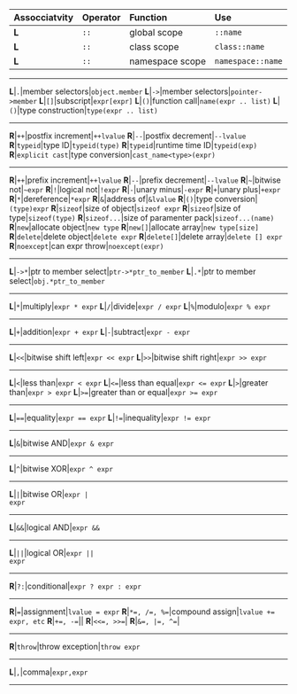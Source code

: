 Assocciatvity|Operator|Function|Use
:--|:--|:--|:--|
**L**|`::`|global scope|`::name`
**L**|`::`|class scope|`class::name`
**L**|`::`|namespace scope|`namespace::name`
*************************************************************
**L**|`.`|member selectors|`object.member`
**L**|`->`|member selectors|`pointer->member`
**L**|`[]`|subscript|`expr[expr]`
**L**|`()`|function call|`name(expr .. list)`
**L**|`()`|type construction|`type(expr .. list)`
*************************************************************
**R**|`++`|postfix increment|`++lvalue`
**R**|`--`|postfix decrement|`--lvalue`
**R**|`typeid`|type ID|`typeid(type)`
**R**|`typeid`|runtime time ID|`typeid(exp)`
**R**|`explicit cast`|type conversion|`cast_name<type>(expr)`
************************************************************
**R**|`++`|prefix increment|`++lvalue`
**R**|`--`|prefix decrement|`--lvalue`
**R**|`~`|bitwise not|`~expr`
**R**|`!`|logical not|`!expr`
**R**|`-`|unary minus|`-expr`
**R**|`+`|unary plus|`+expr`
**R**|`*`|dereference|`*expr`
**R**|`&`|address of|`&lvalue`
**R**|`()`|type conversion|`(type)expr`
**R**|`sizeof`|size of object|`sizeof expr`
**R**|`sizeof`|size of type|`sizeof(type)`
**R**|`sizeof...`|size of paramenter pack|`sizeof...(name)`
**R**|`new`|allocate object|`new type`
**R**|`new[]`|allocate array|`new type[size]`
**R**|`delete`|delete object|`delete expr`
**R**|`delete[]`|delete array|`delete [] expr`
**R**|`noexcept`|can expr throw|`noexcept(expr)`
*************************************************************
**L**|`->*`|ptr to member select|`ptr->*ptr_to_member`
**L**|`.*`|ptr to member select|`obj.*ptr_to_member`
*************************************************************
**L**|`*`|multiply|`expr * expr`
**L**|`/`|divide|`expr / expr`
**L**|`%`|modulo|`expr % expr`
*************************************************************
**L**|`+`|addition|`expr + expr`
**L**|`-`|subtract|`expr - expr`
*************************************************************
**L**|`<<`|bitwise shift left|`expr << expr`
**L**|`>>`|bitwise shift right|`expr >> expr`
*************************************************************
**L**|`<`|less than|`expr < expr`
**L**|`<=`|less than equal|`expr <= expr`
**L**|`>`|greater than|`expr > expr`
**L**|`>=`|greater than or equal|`expr >= expr`
*************************************************************
**L**|`==`|equality|`expr == expr`
**L**|`!=`|inequality|`expr != expr`
*************************************************************
**L**|`&`|bitwise AND|`expr & expr`
*************************************************************
**L**|`^`|bitwise XOR|`expr ^ expr`
*************************************************************
**L**|<code>&#124;</code>|bitwise OR|<code>expr &#124; expr</code>
*************************************************************
**L**|`&&`|logical AND|`expr &&`
*************************************************************
**L**|<code>&#124;&#124;</code>|logical OR|<code>expr &#124;&#124; expr</code>
*************************************************************
**R**|`?:`|conditional|`expr ? expr : expr`
*************************************************************
**R**|`=`|assignment|`lvalue = expr`
**R**|`*=, /=, %=`|compound assign|`lvalue += expr, etc`
**R**|`+=, -=`||
**R**|`<<=, >>=`|
**R**|<code>&=, &#124;=, ^=</code>|
*************************************************************
**R**|`throw`|throw exception|`throw expr`
*************************************************************
**L**|`,`|comma|`expr,expr`
*************************************************************
